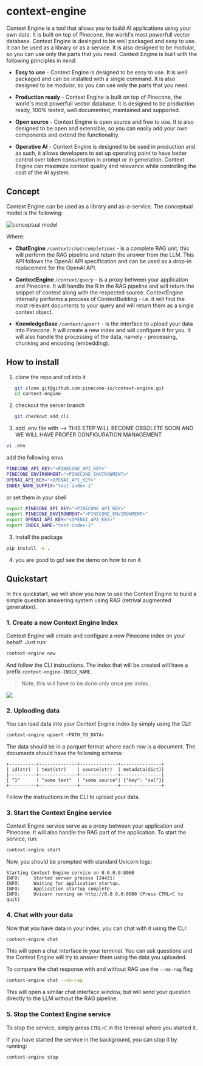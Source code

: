 # context-engine

Context Engine is a tool that allows you to build AI applications using your own data. It is built on top of Pinecone, the world's most powerfull vector database. Context Engine is desinged to be well packaged and easy to use. It can be used as a library or as a service. It is also designed to be modular, so you can use only the parts that you need. Context Engine is built with the following principles in mind:

* **Easy to use** - Context Engine is designed to be easy to use. It is well packaged and can be installed with a single command. It is also designed to be modular, so you can use only the parts that you need.

* **Production ready** - Context Engine is built on top of Pinecone, the world's most powerfull vector database. It is designed to be production ready, 100% tested, well documented, maintained and supported.

* **Open source** - Context Engine is open source and free to use. It is also designed to be open and extensible, so you can easily add your own components and extend the functionality.

* **Operative AI** - Context Engine is designed to be used in production and as such, it allows developers to set up operating point to have better control over token consumption in prompt or in generation. Context Engine can maximize context quality and relevance while controlling the cost of the AI system.

## Concept

Context Engine can be used as a library and as-a-service. The conceptual model is the following:

![conceptual model](https://github.com/pinecone-io/context-engine/blob/add_cli/.readme-content/sketch.png)

Where:

* **ChatEngine** _`/context/chat/completions`_ - is a complete RAG unit, this will perform the RAG pipeline and return the answer from the LLM. This API follows the OpenAI API specification and can be used as a drop-in replacement for the OpenAI API.

* **ContextEngine** _`/context/query`_ - is a proxy between your application and Pinecone. It will handle the R in the RAG pipeline and will return the snippet of context along with the respected source. ContextEngine internally performs a process of ContextBuilding - i.e. it will find the most relevant documents to your query and will return them as a single context object.

* **KnowledgeBase** _`/context/upsert`_ - is the interface to upload your data into Pinecone. It will create a new index and will configure it for you. It will also handle the processing of the data, namely - processing, chunking and encoding (embedding).

## How to install

1. clone the repo and cd into it
```bash
   git clone git@github.com:pinecone-io/context-engine.git
   cd context-engine
```
2. checkout the server branch
```bash
   git checkout add_cli
```

3. add .env file with --> THIS STEP WILL BECOME OBSOLETE SOON AND WE WILL HAVE PROPER CONFIGURATION MANAGEMENT
```bash
vi .env
```
add the following envs

```bash
PINECONE_API_KEY="<PINECONE_API_KEY>"
PINECONE_ENVIRONMENT="<PINECONE_ENVIRONMENT>"
OPENAI_API_KEY="<OPENAI_API_KEY>"
INDEX_NAME_SUFFIX="test-index-1"
```

or set them in your shell

```bash
export PINECONE_API_KEY="<PINECONE_API_KEY>"
export PINECONE_ENVIRONMENT="<PINECONE_ENVIRONMENT>"
export OPENAI_API_KEY="<OPENAI_API_KEY>"
export INDEX_NAME="test-index-1"
```

3. install the package
```bash
pip install -e .
```

4. you are good to go! see the demo on how to run it

## Quickstart

In this quickstart, we will show you how to use the Context Engine to build a simple question answering system using RAG (retrival augmented generation).

### 1. Create a new Context Engine Index

Context Engine will create and configure a new Pinecone index on your behalf. Just run:

```bash
context-engine new
```

And follow the CLI instructions. The index that will be created will have a prefix `context-engine-INDEX_NAME`.

> Note, this will have to be done only once per index.

![](https://github.com/pinecone-io/context-engine/blob/add_cli/.readme-content/new.gif)

### 2. Uploading data

You can load data into your Context Engine Index by simply using the CLI:

```bash
context-engine upsert <PATH_TO_DATA>
```

The data should be in a parquet format where each row is a document. The documents should have the following schema:

```
+----------+--------------+--------------+---------------+
| id(str)  | text(str)    | source(str)  | metadata(dict)|
|----------+--------------+--------------+---------------|
| "1"      | "some text"  | "some source"| {"key": "val"}|
+----------+--------------+--------------+---------------+
```

Follow the instructions in the CLI to upload your data.

### 3. Start the Context Engine service

Context Engine service serve as a proxy between your application and Pinecone. It will also handle the RAG part of the application. To start the service, run:

```bash
context-engine start
```

Now, you should be prompted with standard Uvicorn logs:

```
Starting Context Engine service on 0.0.0.0:8000
INFO:     Started server process [24431]
INFO:     Waiting for application startup.
INFO:     Application startup complete.
INFO:     Uvicorn running on http://0.0.0.0:8000 (Press CTRL+C to quit)
```

### 4. Chat with your data

Now that you have data in your index, you can chat with it using the CLI:

```bash
context-engine chat
```

This will open a chat interface in your terminal. You can ask questions and the Context Engine will try to answer them using the data you uploaded.

To compare the chat response with and without RAG use the `--no-rag` flag

```bash
context-engine chat --no-rag
```

This will open a similar chat interface window, but will send your question directly to the LLM without the RAG pipeline.


### 5. Stop the Context Engine service

To stop the service, simply press `CTRL+C` in the terminal where you started it.

If you have started the service in the background, you can stop it by running:

```bash
context-engine stop
```


